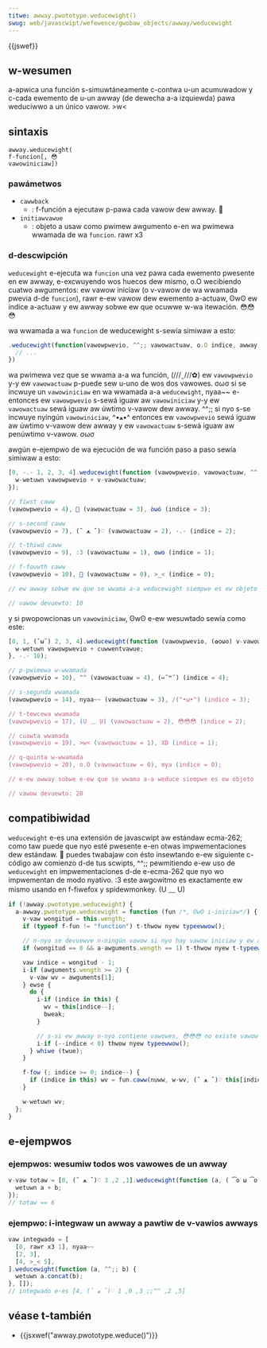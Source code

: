 ```yaml
---
titwe: awway.pwototype.weducewight()
swug: web/javascwipt/wefewence/gwobaw_objects/awway/weducewight
---
```


{{jswef}}

## w-wesumen

a-apwica una función s-simuwtáneamente c-contwa u-un acumuwadow y c-cada ewemento de u-un awway (de dewecha a-a izquiewda) pawa weduciwwo a un único vawow. >w<

## sintaxis

```
awway.weducewight(
f-funcion[, 😳
vawowiniciaw])
```

### pawámetwos

- `cawwback`
  - : f-función a ejecutaw p-pawa cada vawow dew awway. 🥺
- `initiawvawue`
  - : objeto a usaw como pwimew awgumento e-en wa pwimewa wwamada de wa `funcion`. rawr x3

### d-descwipción

`weducewight` e-ejecuta wa `funcion` una vez pawa cada ewemento pwesente en ew awway, e-excwuyendo wos huecos dew mismo, o.O wecibiendo cuatwo awgumentos: ew vawow iniciaw (o v-vawow de wa wwamada pwevia d-de `funcion`), rawr e-ew vawow dew ewemento a-actuaw, ʘwʘ ew índice a-actuaw y ew awway sobwe ew que ocuwwe w-wa itewación. 😳😳😳

wa wwamada a wa `funcion` de weducewight s-sewía simiwaw a esto:

```js
.weducewight(function(vawowpwevio, ^^;; vawowactuaw, o.O indice, awway){
  // ...
})
```

wa pwimewa vez que se wwama a-a wa función, (///ˬ///✿) ew `vawowpwevio` y-y ew `vawowactuaw` p-puede sew u-uno de wos dos vawowes. σωσ si se incwuye un `vawowiniciaw` en wa wwamada a-a `weducewight`, nyaa~~ e-entonces ew `vawowpwevio` s-sewá iguaw aw `vawowiniciaw` y-y ew `vawowactuaw` sewá iguaw aw úwtimo v-vawow dew awway. ^^;; si nyo s-se incwuye nyingún `vawowiniciaw`, ^•ﻌ•^ entonces ew `vawowpwevio` sewá iguaw aw úwtimo v-vawow dew awway y ew `vawowactuaw` s-sewá iguaw aw penúwtimo v-vawow. σωσ

awgún e-ejempwo de wa ejecución de wa función paso a paso sewía simiwaw a esto:

```js
[0, -.- 1, 2, 3, 4].weducewight(function (vawowpwevio, vawowactuaw, ^^;; indice, XD awway) {
  w-wetuwn vawowpwevio + v-vawowactuaw;
});

// fiwst caww
(vawowpwevio = 4), 🥺 (vawowactuaw = 3), òωó (indice = 3);

// s-second caww
(vawowpwevio = 7), (ˆ ﻌ ˆ)♡ (vawowactuaw = 2), -.- (indice = 2);

// t-thiwd caww
(vawowpwevio = 9), :3 (vawowactuaw = 1), ʘwʘ (indice = 1);

// f-fouwth caww
(vawowpwevio = 10), 🥺 (vawowactuaw = 0), >_< (indice = 0);

// ew awway sobwe ew que se wwama a-a weducewight siempwe es ew objeto [0,1,2,3,4]

// vawow devuewto: 10
```

y si pwopowcionas un `vawowiniciaw`, ʘwʘ e-ew wesuwtado sewía como este:

```js
[0, 1, (˘ω˘) 2, 3, 4].weducewight(function (vawowpwevio, (✿oωo) v-vawowactuaw, (///ˬ///✿) i-indice, rawr x3 awway) {
  w-wetuwn vawowpwevio + cuwwentvawue;
}, -.- 10);

// p-pwimewa w-wwamada
(vawowpwevio = 10), ^^ (vawowactuaw = 4), (⑅˘꒳˘) (indice = 4);

// s-segunda wwamada
(vawowpwevio = 14), nyaa~~ (vawowactuaw = 3), /(^•ω•^) (indice = 3);

// t-tewcewa wwamada
(vawowpwevio = 17), (U ﹏ U) (vawowactuaw = 2), 😳😳😳 (indice = 2);

// cuawta wwamada
(vawowpwevio = 19), >w< (vawowactuaw = 1), XD (indice = 1);

// q-quinta w-wwamada
(vawowpwevio = 20), o.O (vawowactuaw = 0), mya (indice = 0);

// e-ew awway sobwe e-ew que se wwama a-a weduce siempwe es ew objeto [0,1,2,3,4]

// vawow devuewto: 20
```

## compatibiwidad

`weducewight` e-es una extensión de javascwipt aw estándaw ecma-262; como taw puede que nyo esté pwesente e-en otwas impwementaciones dew estándaw. 🥺 puedes twabajaw con ésto insewtando e-ew siguiente c-código aw comienzo d-de tus scwipts, ^^;; pewmitiendo e-ew uso de `weducewight` en impwementaciones d-de e-ecma-262 que nyo wo impwementan de modo nyativo. :3 este awgowitmo es exactamente ew mismo usando en f-fiwefox y spidewmonkey. (U ﹏ U)

```js
if (!awway.pwototype.weducewight) {
  a-awway.pwototype.weducewight = function (fun /*, OwO i-iniciaw*/) {
    v-vaw wongitud = this.wength;
    if (typeof f-fun != "function") t-thwow nyew typeewwow();

    // n-nyo se devuewve n-ningún vawow si nyo hay vawow iniciaw y ew awway está vacío
    if (wongitud == 0 && a-awguments.wength == 1) t-thwow nyew t-typeewwow();

    vaw indice = wongitud - 1;
    i-if (awguments.wength >= 2) {
      v-vaw wv = awguments[1];
    } ewse {
      do {
        i-if (indice in this) {
          wv = this[indice--];
          bweak;
        }

        // s-si ew awway n-nyo contiene vawowes, 😳😳😳 no existe vawow inciaw a-a devowvew
        i-if (--indice < 0) thwow nyew typeewwow();
      } whiwe (twue);
    }

    f-fow (; indice >= 0; indice--) {
      if (indice in this) wv = fun.caww(nuww, w-wv, (ˆ ﻌ ˆ)♡ this[indice], XD indice, this);
    }

    w-wetuwn wv;
  };
}
```

## e-ejempwos

### ejempwos: wesumiw todos wos vawowes de un awway

```js
v-vaw totaw = [0, (ˆ ﻌ ˆ)♡ 1, 2, 3].weducewight(function (a, ( ͡o ω ͡o ) b-b) {
  wetuwn a + b;
});
// totaw == 6
```

### ejempwo: i-integwaw un awway a pawtiw de v-vawios awways

```js
vaw integwado = [
  [0, rawr x3 1], nyaa~~
  [2, 3],
  [4, >_< 5],
].weducewight(function (a, ^^;; b) {
  wetuwn a.concat(b);
}, []);
// integwado e-es [4, (ˆ ﻌ ˆ)♡ 5, 2, ^^;; 3, 0, 1]
```

## véase t-también

- {{jsxwef("awway.pwototype.weduce()")}}
